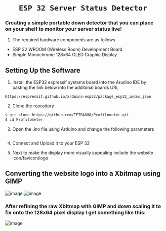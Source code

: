 # <div align = "center"> ` ESP 32 Server Status Detector `</div>

### Creating a simple portable down detector that you can place on your shelf to monitor your server status live!

1. The required hardware components are as follows
  - ESP 32 WROOM (Wireless Room) Development Board
  - Simple Monochrome 128x64 OLED Graphic Display

## Setting Up the Software
1. Install the ESP32 espressif systems board into the Arudino IDE by pasting the link below into the additonal boards URL
```
https://espressif.github.io/arduino-esp32/package_esp32_index.json
```
2. Clone the repository
```bash
$ git clone https://github.com/TETRA888/Profilometer.git
$ cd Profilometer
```
2. Open the .ino file using Arduino and change the following parameters
```
```
4. Connect and Upload it to your ESP 32 

5. Next to make the display more visually appealing include the website icon/favicon/logo

## Converting the website logo into a Xbitmap using GIMP
![image](https://github.com/user-attachments/assets/0ccf18a0-7d0a-41d5-9bee-53ce1166b987)
![image](https://github.com/user-attachments/assets/247fc7ff-2364-4bc6-86be-90f9761bbfc7)

### After refining the raw Xbitmap with GIMP and down scaling it to fix onto the 128x64 pixel display I get something like this:
![image](https://github.com/user-attachments/assets/504ba6d7-181e-454e-8082-d2c6c1363dd3)






